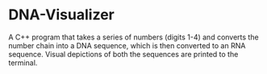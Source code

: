 # DNA-Visualizer
A C++ program that takes a series of numbers (digits 1-4) and converts the number chain into a DNA sequence, which is then converted to an RNA sequence. Visual depictions of both the sequences are printed to the terminal.
